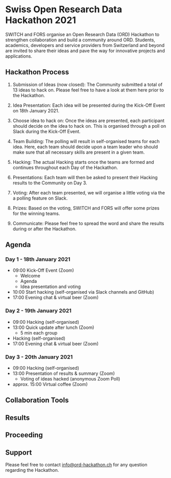 # Swiss Open Research Data Hackathon 2021
SWITCH and FORS organise an Open Research Data (ORD) Hackathon to strengthen collaboration and build a community around ORD.
Students, academics, developers and service providers from Switzerland and beyond are invited to share their ideas and pave the way for innovative projects and applications.

## Hackathon Process
1. Submission of Ideas (now closed):
The Community submitted a total of 13 ideas to hack on. 
Please feel free to have a look at them here prior to the Hackathon.

1. Idea Presentation:
Each idea will be presented during the Kick-Off Event on 18th January 2021.

1. Choose idea to hack on:
Once the ideas are presented, each participant should decide on the idea to hack on. This is organised through a poll on Slack during the Kick-Off Event.

1. Team Building:
The polling will result in self-organised teams for each idea. Here, each team should decide upon a team leader who should make sure that all necessary skills are present in a given team. 

1. Hacking:
The actual Hacking starts once the teams are formed and continues throughout each Day of the Hackathon.

1. Presentations:
Each team will then be asked to present their Hacking results to the Community on Day 3. 

1. Voting:
After each team presented, we will organise a little voting via the a polling feature on Slack.

1. Prizes:
Based on the voting, SWITCH and FORS will offer some prizes for the winning teams.

1. Communicate:
Please feel free to spread the word and share the results during or after the Hackathon. 

## Agenda
### Day 1 - 18th January 2021
* 09:00 Kick-Off Event (Zoom)
  * Welcome
  * Agenda
  * Idea presentation and voting
* 10:00 Start hacking (self-organised via Slack channels and GitHub)
* 17:00 Evening chat & virtual beer (Zoom)
### Day 2 - 19th January 2021
* 09:00 Hacking (self-organised)
* 13:00 Quick update after lunch (Zoom)
  * 5 min each group
* Hacking (self-organised)
* 17:00 Evening chat & virtual beer (Zoom)
### Day 3 - 20th January 2021
* 09:00 Hacking (self-organised)
* 13:00 Presentation of results & summary (Zoom)
  * Voting of ideas hacked (anonymous Zoom Poll)
* approx. 15:00 Virtual coffee (Zoom)

## Collaboration Tools

## Results

## Proceeding

## Support
Please feel free to contact info@ord-hackathon.ch for any question regarding the Hackathon. 


